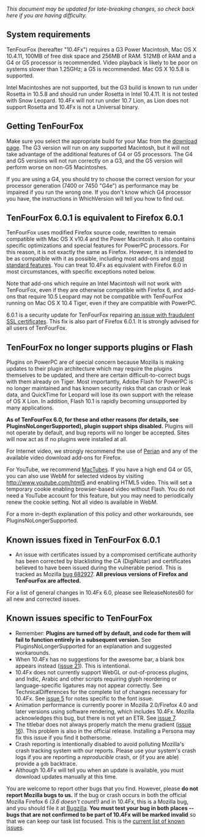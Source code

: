 _This document may be updated for late-breaking changes, so check back here if you are having difficulty._

## System requirements ##

TenFourFox (hereafter "10.4Fx") requires a G3 Power Macintosh, Mac OS X 10.4.11, 100MB of free disk space and 256MB of RAM. 512MB of RAM and a G4 or G5 processor is recommended. Video playback is likely to be poor on systems slower than 1.25GHz; a G5 is recommended. Mac OS X 10.5.8 is supported.

Intel Macintoshes are not supported, but the G3 build is known to run under Rosetta in 10.5.8 and should run under Rosetta in Intel 10.4.11. It is not tested with Snow Leopard. 10.4Fx will not run under 10.7 Lion, as Lion does not support Rosetta and 10.4Fx is not a Universal binary.

## Getting TenFourFox ##

Make sure you select the appropriate build for your Mac from the [download page](http://www.tenfourfox.com/). The G3 version will run on any supported Macintosh, but it will not take advantage of the additional features of G4 or G5 processors. The G4 and G5 versions will not run correctly on a G3, and the G5 version will perform worse on non-G5 Macintoshes.

If you are using a G4, you should try to choose the correct version for your processor generation (7400 or 7450 "G4e") as performance may be impaired if you run the wrong one. If you don't know which G4 processor you have, the instructions in WhichVersion will tell you how to find out.

## TenFourFox 6.0.1 is equivalent to Firefox 6.0.1 ##

TenFourFox uses modified Firefox source code, rewritten to remain compatible with Mac OS X v10.4 and the Power Macintosh. It also contains specific optimizations and special features for PowerPC processors. For this reason, it is not exactly the same as Firefox. However, it is intended to be as compatible with it as possible, including most add-ons and [most standard features](TechnicalDifferences.md). You can treat 10.4Fx as equivalent with Firefox 6.0 in most circumstances, with specific exceptions noted below.

Note that add-ons which require an Intel Macintosh will not work with TenFourFox, even if they are otherwise compatible with Firefox 6, and add-ons  that require 10.5 Leopard may not be compatible with TenFourFox running on Mac OS X 10.4 Tiger, even if they are compatible with PowerPC.

6.0.1 is a security update for TenFourFox repairing [an issue with fraudulent SSL certificates](http://blog.mozilla.com/security/2011/08/29/fraudulent-google-com-certificate/). This fix is also part of Firefox 6.0.1. It is strongly advised for all users of TenFourFox.

## TenFourFox no longer supports plugins or Flash ##

Plugins on PowerPC are of special concern because Mozilla is making updates to their plugin architecture which may require the plugins themselves to be updated, and there are certain difficult-to-correct bugs with them already on Tiger. Most importantly, Adobe Flash for PowerPC is no longer maintained and has known security risks that can crash or leak data, and QuickTime for Leopard will lose its own support with the release of OS X Lion. In addition, Flash 10.1 is rapidly becoming unsupported by many applications.

**As of TenFourFox 6.0, for these and other reasons (for details, see PluginsNoLongerSupported), plugin support ships disabled.** Plugins will not operate by default, and bug reports will no longer be accepted. Sites will now act as if no plugins were installed at all.

For Internet video, we strongly recommend the use of [Perian](http://www.perian.org/) and any of the available video download add-ons for Firefox.

For YouTube, we recommend [MacTubes](http://macapps.web.infoseek.co.jp/mactubes/index_en.html). If you have a high end G4 or G5, you can also use WebM for selected videos by visiting http://www.youtube.com/html5 and enabling HTML5 video. This will set a temporary cookie enabling browser-based video without Flash. You do not need a YouTube account for this feature, but you may need to periodically renew the cookie setting. Not all video is available in WebM.

For a more in-depth explanation of this policy and other workarounds, see PluginsNoLongerSupported.

## Known issues fixed in TenFourFox 6.0.1 ##

  * An issue with certificates issued by a compromised certificate authority has been corrected by blacklisting the CA (DigiNotar) and certificates believed to have been issued during the vulnerable period. This is tracked as Mozilla [bug 682927](https://code.google.com/p/tenfourfox/issues/detail?id=82927). **All previous versions of Firefox and TenFourFox are affected.**

For a list of general changes in 10.4Fx 6.0, please see ReleaseNotes60 for all new and corrected issues.

## Known issues specific to TenFourFox ##

  * Remember: **Plugins are turned off by default, and code for them will fail to function entirely in a subsequent version.** See PluginsNoLongerSupported for an explanation and suggested workarounds.
  * When 10.4Fx has no suggestions for the awesome bar, a blank box appears instead ([issue 21](https://code.google.com/p/tenfourfox/issues/detail?id=21)). This is intentional.
  * 10.4Fx does not currently support WebGL or out-of-process plugins, and Indic, Arabic and other scripts requiring glyph reordering or language-specific ligatures may not appear correctly. See TechnicalDifferences for the complete list of changes necessary for 10.4Fx. See [issue 5](https://code.google.com/p/tenfourfox/issues/detail?id=5) for notes specific to the font issue.
  * Animation performance is currently poorer in Mozilla 2.0/Firefox 4.0 and later versions using software rendering, which includes 10.4Fx. Mozilla acknowledges this bug, but there is not yet an ETR. See [issue 7](https://code.google.com/p/tenfourfox/issues/detail?id=7).
  * The titlebar does not always properly match the menu gradient ([issue 16](https://code.google.com/p/tenfourfox/issues/detail?id=16)). This problem is also in the official release. Installing a Persona may fix this issue if you find it bothersome.
  * Crash reporting is intentionally disabled to avoid polluting Mozilla's crash tracking system with our reports. Please use your system's crash logs if you are reporting a _reproducible_ crash, or (if you are able) provide a `gdb` backtrace.
  * Although 10.4Fx will tell you when an update is available, you must download updates manually at this time.

You are welcome to report other bugs that you find. However, please **do not report Mozilla bugs to us.** If the bug or crash occurs in both the official Mozilla Firefox 6 _(3.6 doesn't count!)_ and in 10.4Fx, this is a Mozilla bug, and you should file it at [Bugzilla](http://bugzilla.mozilla.org/). **You must test your bug in both places -- bugs that are not confirmed to be part of 10.4Fx will be marked invalid** so that we can keep our task list focused. This is the [current list of known issues](http://code.google.com/p/tenfourfox/issues/list).